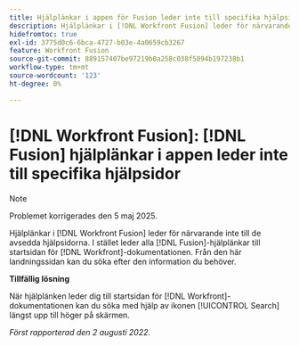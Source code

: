 ```yaml
---
title: Hjälplänkar i appen för Fusion leder inte till specifika hjälpsidor
description: Hjälplänkar i [!DNL Workfront Fusion] leder för närvarande inte till de avsedda hjälpsidorna. Istället leder alla Fusion-hjälplänkar till startsidan för Workfront Documentation. Från den här landningssidan kan du söka efter den information du behöver.
hidefromtoc: true
exl-id: 3775d0c6-6bca-4727-b03e-4a0659cb3267
feature: Workfront Fusion
source-git-commit: 889157407be97219b0a258c038f5094b197238b1
workflow-type: tm+mt
source-wordcount: '123'
ht-degree: 0%

---
```


# [!DNL Workfront Fusion]: [!DNL Fusion] hjälplänkar i appen leder inte till specifika hjälpsidor

>[!NOTE]
>
>Problemet korrigerades den 5 maj 2025.

Hjälplänkar i [!DNL Workfront Fusion] leder för närvarande inte till de avsedda hjälpsidorna. I stället leder alla [!DNL Fusion]-hjälplänkar till startsidan för [!DNL Workfront]-dokumentationen. Från den här landningssidan kan du söka efter den information du behöver.

**Tillfällig lösning**

När hjälplänken leder dig till startsidan för [!DNL Workfront]-dokumentationen kan du söka med hjälp av ikonen [!UICONTROL Search] längst upp till höger på skärmen.

_Först rapporterad den 2 augusti 2022._
